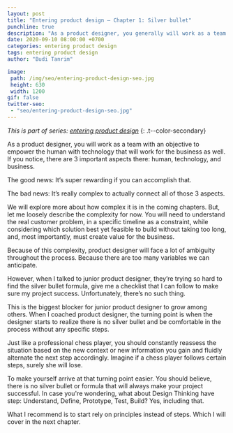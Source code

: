 ```yaml
---
layout: post
title: "Entering product design – Chapter 1: Silver bullet"
punchline: true
description: "As a product designer, you generally will work as a team with an objective to empower the human with technology that will work for the business as well. If you notice, there are 3 important aspects there: human, technology, and business."
date: 2020-09-10 08:00:00 +0700
categories: entering product design
tags: entering product design
author: "Budi Tanrim"

image:
 path: /img/seo/entering-product-design-seo.jpg
 height: 630
 width: 1200
gif: false
twitter-seo: 
 - "seo/entering-product-design-seo.jpg"
---
```


_This is part of series: [entering product design](/2020/entering-product-design-overview)_ 
{: .t--color-secondary}

As a product designer, you will work as a team with an objective to empower the human with technology that will work for the business as well. If you notice, there are 3 important aspects there: human, technology, and business.

The good news: It’s super rewarding if you can accomplish that.

The bad news: It’s really complex to actually connect all of those 3 aspects.

We will explore more about how complex it is in the coming chapters. But, let me loosely describe the complexity for now. You will need to understand the real customer problem, in a specific timeline as a constraint, while considering which solution best yet feasible to build without taking too long, and, most importantly, must create value for the business.

Because of this complexity, product designer will face a lot of ambiguity throughout the process. Because there are too many variables we can anticipate.

However, when I talked to junior product designer, they’re trying so hard to find the silver bullet formula, give me a checklist that I can follow to make sure my project success. Unfortunately, there’s no such thing. 

This is the biggest blocker for junior product designer to grow among others. When I coached product designer, the turning point is when the designer starts to realize there is no silver bullet and be comfortable in the process without any specific steps.

Just like a professional chess player, you should constantly reassess the situation based on the new context or new information you gain and fluidly alternate the next step accordingly. Imagine if a chess player follows certain steps, surely she will lose.

To make yourself arrive at that turning point easier. You should believe, there is no silver bullet or formula that will always make your project successful. In case you're wondering, what about Design Thinking have step: Understand, Define, Prototype, Test, Build? Yes, including that.

What I recommend is to start rely on principles instead of steps. Which I will cover in the next chapter.
